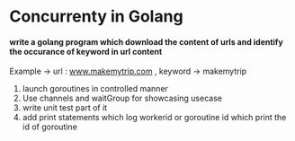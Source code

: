 # Concurrenty in Golang
#### write a golang program which download the content of urls and identify the occurance of keyword in url content
Example -> url : www.makemytrip.com , keyword -> makemytrip

1. launch goroutines in controlled manner
2. Use channels and waitGroup for showcasing usecase
3. write unit test part of it
4. add print statements which log workerid or goroutine id which print the id of goroutine